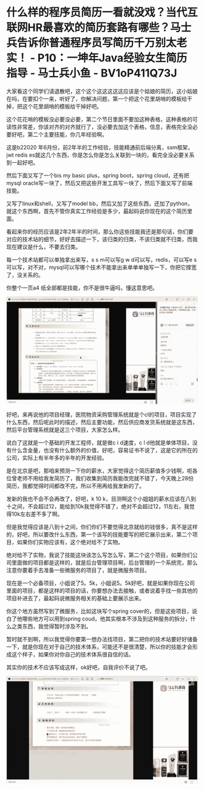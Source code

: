 # 什么样的程序员简历一看就没戏？当代互联网HR最喜欢的简历套路有哪些？马士兵告诉你普通程序员写简历千万别太老实！ - P10：一坤年Java经验女生简历指导 - 马士兵小鱼 - BV1oP411Q73J

大家看这个同学们请退散吧，这个这个这这这这这应该是个姑娘的简历，这小姑娘在吗，在要扣个一来，听好了，你解决问题，第一个把这个花里胡哨的模板给干掉，把这个花里胡哨的模板给干掉好吧。

这个花花哨的模板没必要没必要，第二个节日里面不要加这种表格，这种表格的可读性非常差，你该对齐的对齐就行了，没必要去加这个表格，信息，表格完全没必要好吧，第二个主要技能，你几年经验啊。

这是b22020 年6月份，前2年半的工作经验，技能精通前后端分离，ssm框架，jwt redis es就这几个东西，你是怎么你是怎么关联到一块的，看完全没必要关系到一起好吧。

然后下面又写了一个bis my basic plus，spring boot，spring cloud，还有把mysql oracle写一块了，然后又把这些开发工具写一块了，然后下面又写了前端技能。

又写了linux和shell，又写了model bb，然后又加了这些东西，还加了python，就这个东西啊，首先不管你真实工作经验是多少，最起码说你现在的这个简历里面。

看起来你的经历应该是2年2年半的时间，那么你这些技能我还是那句话，你们要对应的技术站的细节，好好去描述一下，该归类的归类，不该归类就不归类，而我现在建议是什么，不要去归类。

每一个技术站都可以单独拿出来写，s s m可以写g w d可以写，redis，可以写e s可以写，对不对，mysql可以写哪个技术不能拿出来单单单独写一下，你把它撑宽了，没关系的。

你整个一页a4 纸全部都是技能，你不是很牛逼吗，懂这意思吧。

![](img/f24601cc9758af2f256d9e9bf6876500_1.png)

好吧，来再说他的项目经理，医院物资采购管理系统就是个cl的项目，项目实现了什么东西，然后呢此时的描述，然后主要功能，然后供应商发货系统就是这东西，然后平台管理系统就是这三个项目，大家怎么样。

说白了这就是一个基础的开发工程师，就是做c i d速度，c l d他就是单体项目，没有什么含金量，也没有什么额外的价值，好吧，容易证书不说了，这是它的所在的公司，实际上有半年多的半年的开发经验。

是在北京是吧，那咱来预测一下你的薪水，大家觉得这个简历薪值多少钱啊，呃各位曾老师不用给我发简历了，我们收集到简历我能改完就不错了，今天晚上28份简历，我都觉得时间都改不完，所以不用再给我发新的了。

发新的我也不会不会再改了，好吧，k 10 k，目测啊这个小姐姐的薪水应该在八到十之间，不会超过12，能给到10k我觉得不错了，绝对不会超过12，11左右，我觉得10k左右差不多了啊。

但是我觉得应该是八到十之间，你们你们不要觉得北京就给的钱很多，真不是这样的，好吧，所以要改什么东西，第一个该写的技能要写的把它展示出来，第二个项目，如果你们实物应该有，这个绝对给不了实物。

绝对给不了实物，我说了技能这块该怎么写怎么写，第二个这个项目，如果你们公司里面做的项目都是这样的，就是后台管理项目啊，后台管理的一个系统完，那么注意你要着手去准备一些微服务的项目了，就是微服务项目。

现在是一个必备项目，小姐说了5。5k，小姐说5。5k好吧，就是如果你现在公司里面的项目，都是这样的项目的话，你要想办法去接触，或者说着手找一些其他的项目补进去了，最起码说微服务相关的基础上要展示出来。

你这个地方虽然写到了微服务，比如这块写个spring cover的，但是这些项目，说白了他哪些地方可以用到spring coud，他其实根本不涉及到这种服务的拆分，什么之类东西，我觉得暂时涉及不到。

暂时就不到啊，所以我觉得你要第一想办法找项目，第二把你的技术站要好好储备一下，就是你现在对于自己的技术体系，可能还不是很清楚，所以你的技能才会形成这个样子，如果你对你自己的技术体系很自信的话。

其实你的技术不应该写成这样，ok好吧，自我评价不说了吧。

![](img/f24601cc9758af2f256d9e9bf6876500_3.png)